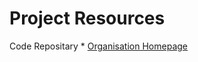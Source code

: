 # Project Resources

Code Repositary
	* [Organisation Homepage](https://www.github.com/Eleven-team)



